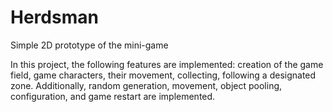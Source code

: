 # Herdsman
Simple 2D prototype of the mini-game

In this project, the following features are implemented: creation of the game field, game characters, their movement, collecting, following a designated zone. Additionally, random generation, movement, object pooling, configuration, and game restart are implemented.
